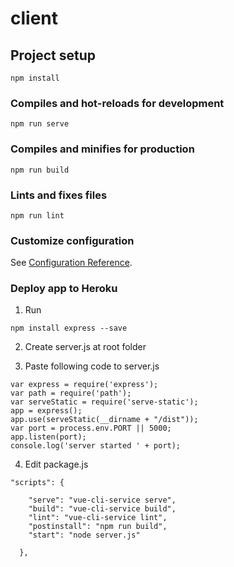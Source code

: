 # client

## Project setup

``` 
npm install
```

### Compiles and hot-reloads for development

``` 
npm run serve
```

### Compiles and minifies for production

``` 
npm run build
```

### Lints and fixes files

``` 
npm run lint
```

### Customize configuration

See [Configuration Reference](https://cli.vuejs.org/config/).

### Deploy app to Heroku

1. Run

``` 
npm install express --save
```

2. Create server.js at root folder

3. Paste following code to server.js

``` 
var express = require('express');
var path = require('path');
var serveStatic = require('serve-static');
app = express();
app.use(serveStatic(__dirname + "/dist"));
var port = process.env.PORT || 5000;
app.listen(port);
console.log('server started ' + port);
```

4. Edit package.js

``` 
"scripts": {

    "serve": "vue-cli-service serve",
    "build": "vue-cli-service build",
    "lint": "vue-cli-service lint",
    "postinstall": "npm run build",
    "start": "node server.js"

  }, 
```
